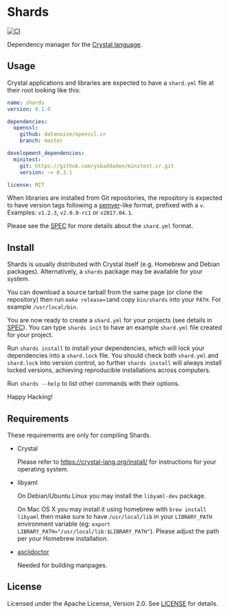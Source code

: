 # Shards

[![CI](https://github.com/crystal-lang/shards/workflows/CI/badge.svg)](https://github.com/crystal-lang/shards/actions?query=workflow%3ACI+event%3Apush+branch%3Amaster)

Dependency manager for the [Crystal language](https://crystal-lang.org).

## Usage

Crystal applications and libraries are expected to have a `shard.yml` file
at their root looking like this:

```yaml
name: shards
version: 0.1.0

dependencies:
  openssl:
    github: datanoise/openssl.cr
    branch: master

development_dependencies:
  minitest:
    git: https://github.com/ysbaddaden/minitest.cr.git
    version: ~> 0.3.1

license: MIT
```

When libraries are installed from Git repositories, the repository is expected
to have version tags following a [semver](http://semver.org/)-like format,
prefixed with a `v`. Examples: `v1.2.3`, `v2.0.0-rc1` or `v2017.04.1`.

Please see the [SPEC](https://github.com/crystal-lang/shards/blob/master/docs/shard.yml.adoc)
for more details about the `shard.yml` format.


## Install

Shards is usually distributed with Crystal itself (e.g. Homebrew and Debian
packages). Alternatively, a `shards` package may be available for your system.

You can download a source tarball from the same page (or clone the repository)
then run `make release=1`and copy `bin/shards` into your `PATH`. For
example `/usr/local/bin`.

You are now ready to create a `shard.yml` for your projects (see details in
[SPEC](https://github.com/crystal-lang/shards/blob/master/docs/shard.yml.adoc)). You can type
`shards init` to have an example `shard.yml` file created for your project.

Run `shards install` to install your dependencies, which will lock your
dependencies into a `shard.lock` file. You should check both `shard.yml` and
`shard.lock` into version control, so further `shards install` will always
install locked versions, achieving reproducible installations across computers.

Run `shards --help` to list other commands with their options.

Happy Hacking!


## Requirements

These requirements are only for compiling Shards.

* Crystal

  Please refer to <https://crystal-lang.org/install/> for
  instructions for your operating system.

* libyaml

  On Debian/Ubuntu Linux you may install the `libyaml-dev` package.

  On Mac OS X you may install it using homebrew with `brew install libyaml`
  then make sure to have `/usr/local/lib` in your `LIBRARY_PATH` environment
  variable (eg: `export LIBRARY_PATH="/usr/local/lib:$LIBRARY_PATH"`).
  Please adjust the path per your Homebrew installation.

* [asciidoctor](https://asciidoctor.org/)

  Needed for building manpages.


## License

Licensed under the Apache License, Version 2.0. See [LICENSE]((./LICENSE)) for
details.
